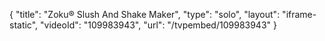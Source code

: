 {
    "title": "Zoku&reg; Slush And Shake Maker",
    "type": "solo",
    "layout": "iframe-static",
    "videoId": "109983943",
    "url": "\/tvpembed\/109983943"
}